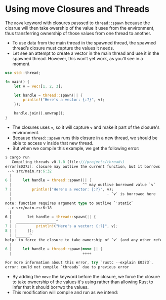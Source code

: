 # Using move Closures and Threads

The `move` keyword with closures passsed to `thread::spawn` because the closrue will then take owership of the value it uses from the environment, thus transferring ownership of those values from one thread to another.

- To use data from the main thread in the spawned thread, the spawned thread’s closure must capture the values it needs.
- Let see an attempt to create a vector in the main thread and use it in the spawned thread. However, this won’t yet work, as you’ll see in a moment.

```rust
use std::thread;

fn main() {
    let v = vec![1, 2, 3];

    let handle = thread::spawn(|| {
        println!("Here's a vector: {:?}", v);
    });

    handle.join().unwrap();
}
```

- The closures uses `v`, so it will capture `v` and make it part of the closure's environment.
- Because `thread::spawn` runs this closure in a new thread, we should be able to access v inside that new thread.
- But when we compile this example, we get the following error:

```rust
$ cargo run
   Compiling threads v0.1.0 (file:///projects/threads)
error[E0373]: closure may outlive the current function, but it borrows `v`, which is owned by the current function
 --> src/main.rs:6:32
  |
6 |     let handle = thread::spawn(|| {
  |                                ^^ may outlive borrowed value `v`
7 |         println!("Here's a vector: {:?}", v);
  |                                           - `v` is borrowed here
  |
note: function requires argument type to outlive `'static`
 --> src/main.rs:6:18
  |
6 |       let handle = thread::spawn(|| {
  |  __________________^
7 | |         println!("Here's a vector: {:?}", v);
8 | |     });
  | |______^
help: to force the closure to take ownership of `v` (and any other referenced variables), use the `move` keyword
  |
6 |     let handle = thread::spawn(move || {
  |                                ++++

For more information about this error, try `rustc --explain E0373`.
error: could not compile `threads` due to previous error
```

- By adding the `move` the keyword before the closure, we force the closure to take ownership of the values it's using rather than allowing Rust to infer that it should borrwo  the values.
- This modification will compile and run as we intend:

```rust

```